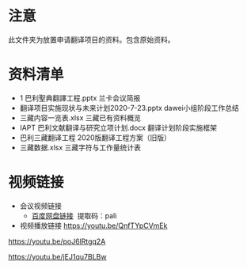 # 注意
此文件夹为放置申请翻译项目的资料。包含原始资料。

# 资料清单
- 1 巴利聖典翻譯工程.pptx  兰卡会议简报
- 翻译项目实施现状与未来计划2020-7-23.pptx dawei小组阶段工作总结 
- 三藏内容一览表.xlsx 三藏已有资料概览
- IAPT 巴利文献翻译与研究立项计划.docx  翻译计划阶段实施框架
- 巴利三藏翻译工程 2020版翻译工程方案（旧版）
-  三藏数据.xlsx 三藏字符与工作量统计表

# 视频链接

- 会议视频链接
	- [百度网盘链接](https://pan.baidu.com/s/1DTsUeTfx_bj3OgIPuVlhkA)  提取码：pali 
- 视频播放链接
https://youtu.be/QnfTYpCVmEk

https://youtu.be/poJ6lRtgq2A

https://youtu.be/jEJ1qu7BLBw